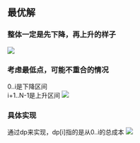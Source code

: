 ## 最优解

### 整体一定是先下降，再上升的样子
![](https://pic.zaqbest.com/i/2022/12/22/63a3cc541c3e0.png)

### 考虑最低点，可能不重合的情况
0..i是下降区间  
i+1..N-1是上升区间
![](https://pic.zaqbest.com/i/2022/12/22/63a3cc5349ebd.png)

### 具体实现
通过dp来实现，dp[i]指的是从0..i的总成本
![](https://pic.zaqbest.com/i/2022/12/22/63a3cc55b7416.png)